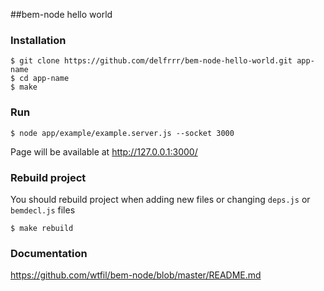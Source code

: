 ##bem-node hello world


### Installation

    $ git clone https://github.com/delfrrr/bem-node-hello-world.git app-name
    $ cd app-name
    $ make

### Run

    $ node app/example/example.server.js --socket 3000

Page will be available at http://127.0.0.1:3000/

### Rebuild project
You should rebuild project when adding new files or changing `deps.js` or `bemdecl.js` files

    $ make rebuild

### Documentation

https://github.com/wtfil/bem-node/blob/master/README.md
